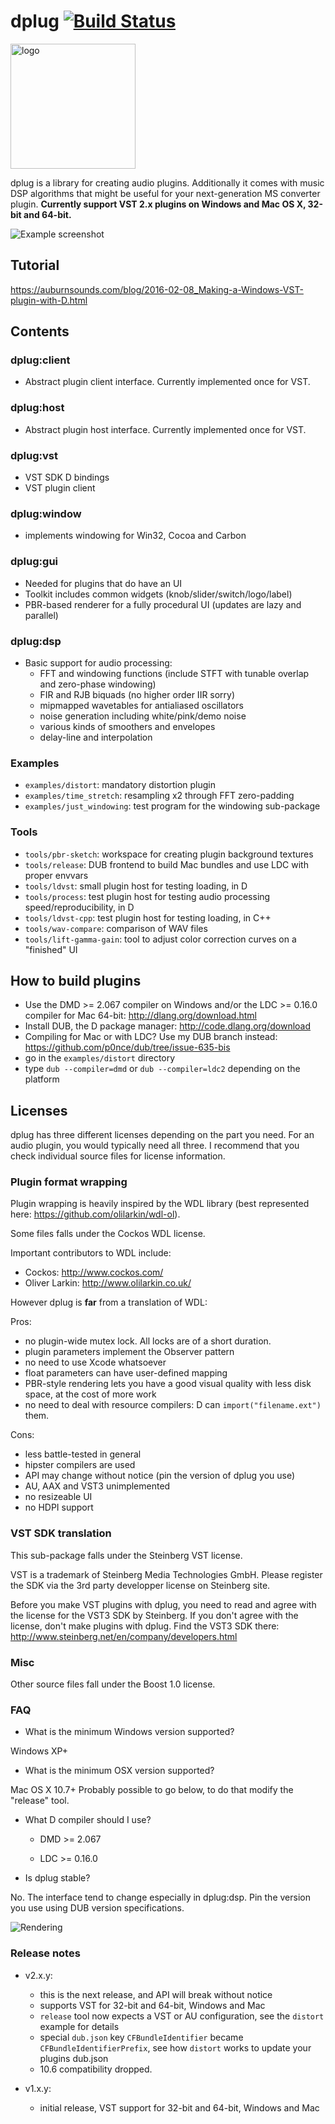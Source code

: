 # dplug [![Build Status](https://travis-ci.org/p0nce/dplug.png?branch=master)](https://travis-ci.org/p0nce/dplug)

<img alt="logo" src="https://cdn.rawgit.com/p0nce/dplug/master/logo.svg" width="200">

dplug is a library for creating audio plugins.
Additionally it comes with music DSP algorithms that might be useful for your next-generation MS converter plugin.
**Currently support VST 2.x plugins on Windows and Mac OS X, 32-bit and 64-bit.**

![Example screenshot](screenshot.jpg "With a bit of work")

## Tutorial

https://auburnsounds.com/blog/2016-02-08_Making-a-Windows-VST-plugin-with-D.html


## Contents

### dplug:client
  * Abstract plugin client interface. Currently implemented once for VST.

### dplug:host
  * Abstract plugin host interface. Currently implemented once for VST.

### dplug:vst
  * VST SDK D bindings
  * VST plugin client

### dplug:window
   * implements windowing for Win32, Cocoa and Carbon

### dplug:gui
   * Needed for plugins that do have an UI
   * Toolkit includes common widgets (knob/slider/switch/logo/label)
   * PBR-based renderer for a fully procedural UI (updates are lazy and parallel)

### dplug:dsp
  * Basic support for audio processing:
    - FFT and windowing functions (include STFT with tunable overlap and zero-phase windowing)
    - FIR and RJB biquads (no higher order IIR sorry)
    - mipmapped wavetables for antialiased oscillators
    - noise generation including white/pink/demo noise
    - various kinds of smoothers and envelopes
    - delay-line and interpolation

### Examples
   * `examples/distort`: mandatory distortion plugin
   * `examples/time_stretch`: resampling x2 through FFT zero-padding
   * `examples/just_windowing`: test program for the windowing sub-package

### Tools
   * `tools/pbr-sketch`: workspace for creating plugin background textures
   * `tools/release`: DUB frontend to build Mac bundles and use LDC with proper envvars
   * `tools/ldvst`: small plugin host for testing loading, in D
   * `tools/process`: test plugin host for testing audio processing speed/reproducibility, in D
   * `tools/ldvst-cpp`: test plugin host for testing loading, in C++
   * `tools/wav-compare`: comparison of WAV files
   * `tools/lift-gamma-gain`: tool to adjust color correction curves on a "finished" UI


## How to build plugins

- Use the DMD >= 2.067 compiler on Windows and/or the LDC >= 0.16.0 compiler for Mac 64-bit: http://dlang.org/download.html
- Install DUB, the D package manager: http://code.dlang.org/download
- Compiling for Mac or with LDC? Use my DUB branch instead: https://github.com/p0nce/dub/tree/issue-635-bis
- go in the `examples/distort` directory
- type `dub --compiler=dmd` or `dub --compiler=ldc2` depending on the platform

## Licenses

dplug has three different licenses depending on the part you need.
For an audio plugin, you would typically need all three.
I recommend that you check individual source files for license information.

### Plugin format wrapping

Plugin wrapping is heavily inspired by the WDL library (best represented here: https://github.com/olilarkin/wdl-ol).

Some files falls under the Cockos WDL license.

Important contributors to WDL include:
- Cockos: http://www.cockos.com/
- Oliver Larkin: http://www.olilarkin.co.uk/


However dplug is **far** from a translation of WDL:

Pros:
- no plugin-wide mutex lock. All locks are of a short duration.
- plugin parameters implement the Observer pattern
- no need to use Xcode whatsoever
- float parameters can have user-defined mapping
- PBR-style rendering lets you have a good visual quality with less disk space, at the cost of more work
- no need to deal with resource compilers: D can `import("filename.ext")` them.

Cons:
- less battle-tested in general
- hipster compilers are used
- API may change without notice (pin the version of dplug you use)
- AU, AAX and VST3 unimplemented
- no resizeable UI
- no HDPI support




### VST SDK translation

This sub-package falls under the Steinberg VST license.

VST is a trademark of Steinberg Media Technologies GmbH.
Please register the SDK via the 3rd party developper license on Steinberg site.

Before you make VST plugins with dplug, you need to read and agree with the license for the VST3 SDK by Steinberg.
If you don't agree with the license, don't make plugins with dplug.
Find the VST3 SDK there: http://www.steinberg.net/en/company/developers.html

### Misc

Other source files fall under the Boost 1.0 license.


### FAQ

- What is the minimum Windows version supported?

Windows XP+

- What is the minimum OSX version supported?

Mac OS X 10.7+
Probably possible to go below, to do that modify the "release" tool.

- What D compiler should I use?

   * DMD >= 2.067

   * LDC >= 0.16.0

- Is dplug stable?

No. The interface tend to change especially in dplug:dsp.
Pin the version you use using DUB version specifications.

![Rendering](rendering.jpg)


### Release notes

- v2.x.y:
  * this is the next release, and API will break without notice
  * supports VST for 32-bit and 64-bit, Windows and Mac
  * `release` tool now expects a VST or AU configuration, see the `distort` example for details
  * special `dub.json` key `CFBundleIdentifier` became `CFBundleIdentifierPrefix`, see how `distort` works to update your plugins dub.json
  * 10.6 compatibility dropped.

- v1.x.y:
  * initial release, VST support for 32-bit and 64-bit, Windows and Mac